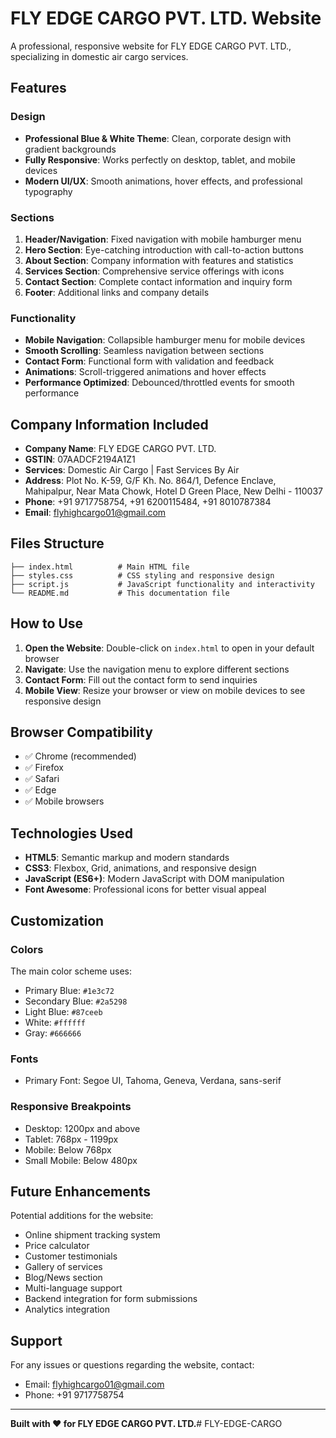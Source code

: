 # FLY EDGE CARGO PVT. LTD. Website

A professional, responsive website for FLY EDGE CARGO PVT. LTD., specializing in domestic air cargo services.

## Features

### Design
- **Professional Blue & White Theme**: Clean, corporate design with gradient backgrounds
- **Fully Responsive**: Works perfectly on desktop, tablet, and mobile devices
- **Modern UI/UX**: Smooth animations, hover effects, and professional typography

### Sections
1. **Header/Navigation**: Fixed navigation with mobile hamburger menu
2. **Hero Section**: Eye-catching introduction with call-to-action buttons
3. **About Section**: Company information with features and statistics
4. **Services Section**: Comprehensive service offerings with icons
5. **Contact Section**: Complete contact information and inquiry form
6. **Footer**: Additional links and company details

### Functionality
- **Mobile Navigation**: Collapsible hamburger menu for mobile devices
- **Smooth Scrolling**: Seamless navigation between sections
- **Contact Form**: Functional form with validation and feedback
- **Animations**: Scroll-triggered animations and hover effects
- **Performance Optimized**: Debounced/throttled events for smooth performance

## Company Information Included

- **Company Name**: FLY EDGE CARGO PVT. LTD.
- **GSTIN**: 07AADCF2194A1Z1
- **Services**: Domestic Air Cargo | Fast Services By Air
- **Address**: Plot No. K-59, G/F Kh. No. 864/1, Defence Enclave, Mahipalpur, Near Mata Chowk, Hotel D Green Place, New Delhi - 110037
- **Phone**: +91 9717758754, +91 6200115484, +91 8010787384
- **Email**: flyhighcargo01@gmail.com

## Files Structure

```
├── index.html          # Main HTML file
├── styles.css          # CSS styling and responsive design
├── script.js           # JavaScript functionality and interactivity
└── README.md           # This documentation file
```

## How to Use

1. **Open the Website**: Double-click on `index.html` to open in your default browser
2. **Navigate**: Use the navigation menu to explore different sections
3. **Contact Form**: Fill out the contact form to send inquiries
4. **Mobile View**: Resize your browser or view on mobile devices to see responsive design

## Browser Compatibility

- ✅ Chrome (recommended)
- ✅ Firefox
- ✅ Safari
- ✅ Edge
- ✅ Mobile browsers

## Technologies Used

- **HTML5**: Semantic markup and modern standards
- **CSS3**: Flexbox, Grid, animations, and responsive design
- **JavaScript (ES6+)**: Modern JavaScript with DOM manipulation
- **Font Awesome**: Professional icons for better visual appeal

## Customization

### Colors
The main color scheme uses:
- Primary Blue: `#1e3c72`
- Secondary Blue: `#2a5298`
- Light Blue: `#87ceeb`
- White: `#ffffff`
- Gray: `#666666`

### Fonts
- Primary Font: Segoe UI, Tahoma, Geneva, Verdana, sans-serif

### Responsive Breakpoints
- Desktop: 1200px and above
- Tablet: 768px - 1199px
- Mobile: Below 768px
- Small Mobile: Below 480px

## Future Enhancements

Potential additions for the website:
- Online shipment tracking system
- Price calculator
- Customer testimonials
- Gallery of services
- Blog/News section
- Multi-language support
- Backend integration for form submissions
- Analytics integration

## Support

For any issues or questions regarding the website, contact:
- Email: flyhighcargo01@gmail.com
- Phone: +91 9717758754

---

**Built with ❤️ for FLY EDGE CARGO PVT. LTD.**# FLY-EDGE-CARGO
